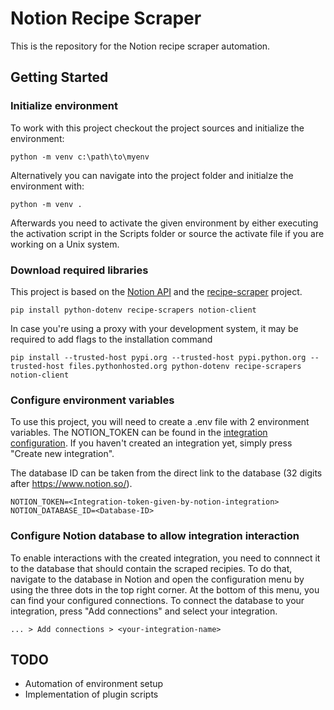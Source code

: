 # Notion Recipe Scraper
This is the repository for the Notion recipe scraper automation. 

## Getting Started
### Initialize environment
To work with this project checkout the project sources and initialize the environment:

    python -m venv c:\path\to\myenv

Alternatively you can navigate into the project folder and initialze the environment with:

    python -m venv .

Afterwards you need to activate the given environment by either executing the activation script in the Scripts folder or source the activate file if you are working on a Unix system.

### Download required libraries
This project is based on the [Notion API](https://github.com/ramnes/notion-sdk-py) and the [recipe-scraper](https://github.com/hhursev/recipe-scrapers) project. 

    pip install python-dotenv recipe-scrapers notion-client

In case you're using a proxy with your development system, it may be required to add flags to the installation command

    pip install --trusted-host pypi.org --trusted-host pypi.python.org --trusted-host files.pythonhosted.org python-dotenv recipe-scrapers notion-client

### Configure environment variables
To use this project, you will need to create a .env file with 2 environment variables. The NOTION_TOKEN can be found in the [integration configuration](https://www.notion.so/my-integrations). If you haven't created an integration yet, simply press "Create new integration". 

The database ID can be taken from the direct link to the database (32 digits after https://www.notion.so/).

    NOTION_TOKEN=<Integration-token-given-by-notion-integration>
    NOTION_DATABASE_ID=<Database-ID>

### Configure Notion database to allow integration interaction
To enable interactions with the created integration, you need to connnect it to the database that should contain the scraped recipies. To do that, navigate to the database in Notion and open the configuration menu by using the three dots in the top right corner. At the bottom of this menu, you can find your configured connections. To connect the database to your integration, press "Add connections" and select your integration.

    ... > Add connections > <your-integration-name>

## TODO
- Automation of environment setup
- Implementation of plugin scripts
